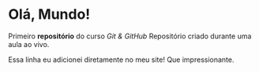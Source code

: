 # Olá, Mundo!
Primeiro **repositório** do curso *Git & GitHub*
Repositório criado durante uma aula ao vivo. 

Essa linha eu adicionei diretamente no meu site! Que impressionante. 
